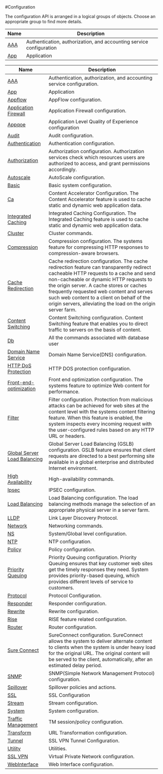 #Configuration

The configuration API is arranged in a logical groups of objects. Choose an appropriate group to find more details.

| Name | Description |
|-----|-----------| 
|[AAA](./aaa/aaa.md)| Authentication, authorization, and accounting service configuration |
|[App](./app/app.md) | Application |

<table><thead><tr><th>Name</th><th>Description</th></tr></thead><tbody><tr><td><a href="../../configuration/aaa/aaa">AAA</a></td><td>Authentication, authorization, and accounting service configuration.</td><tr><tr><td><a href="../../configuration/app/app">App</a></td><td>Application</td><tr><tr><td><a href="../../configuration/appflow/appflow">Appflow</a></td><td>AppFlow configuration.</td><tr><tr><td><a href="../../configuration/application-firewall/application-firewall">Application Firewall</a></td><td>Application Firewall configuration.</td><tr><tr><td><a href="../../configuration/appqoe/appqoe">Appqoe</a></td><td>Application Level Quality of Experience configuration</td><tr><tr><td><a href="../../configuration/audit/audit">Audit</a></td><td>Audit configuration.</td><tr><tr><td><a href="../../configuration/authentication/authentication">Authentication</a></td><td>Authentication configuration.</td><tr><tr><td><a href="../../configuration/authorization/authorization">Authorization</a></td><td>Authorization configuration. Authorization services check which resources users are authorized to access, and grant permissions accordingly.</td><tr><tr><td><a href="../../configuration/autoscale/autoscale">Autoscale</a></td><td>AutoScale configuration.</td><tr><tr><td><a href="../../configuration/basic/basic">Basic</a></td><td>Basic system configuration.</td><tr><tr><td><a href="../../configuration/ca/ca">Ca</a></td><td>Content Accelerator Configuration. The Content Accelerator feature is used to cache static and dynamic web application data.</td><tr><tr><td><a href="../../configuration/integrated-caching/integrated-caching">Integrated Caching</a></td><td>Integrated Caching Configuration. The Integrated Caching feature is used to cache static and dynamic web application data.</td><tr><tr><td><a href="../../configuration/cluster/cluster">Cluster</a></td><td>Cluster commands.</td><tr><tr><td><a href="../../configuration/compression/compression">Compression</a></td><td>Compression configuration. The systems feature for compressing HTTP responses to compression-aware browsers.</td><tr><tr><td><a href="../../configuration/cache-redirection/cache-redirection">Cache Redirection</a></td><td>Cache redirection configuration. The cache redirection feature can transparently redirect cacheable HTTP requests to a cache and send non-cacheable or dynamic HTTP requests to the origin server. A cache stores or caches frequently requested web content and serves such web content to a client on behalf of the origin servers, alleviating the load on the origin server farm.</td><tr><tr><td><a href="../../configuration/content-switching/content-switching">Content Switching</a></td><td>Content Switching configuration. Content Switching feature that enables you to direct traffic to servers on the basis of content.</td><tr><tr><td><a href="../../configuration/db/db">Db</a></td><td>All the commands associated with database user</td><tr><tr><td><a href="../../configuration/domain-name-service/domain-name-service">Domain Name Service</a></td><td>Domain Name Service(DNS) configuration.</td><tr><tr><td><a href="../../configuration/http-dos-protection/http-dos-protection">HTTP DoS Protection</a></td><td>HTTP DOS protection configuration.</td><tr><tr><td><a href="../../configuration/front-end-optimization/front-end-optimization">Front-end-optimization</a></td><td>Front end optimization configuration. The systems feature to optimize Web content for performance.</td><tr><tr><td><a href="../../configuration/filter/filter">Filter</a></td><td>Filter configuration. Protection from malicious attacks can be achieved for web sites at the content level with the systems content filtering feature. When this feature is enabled, the system inspects every incoming request with the user-configured rules based on any HTTP URL or headers.</td><tr><tr><td><a href="../../configuration/global-server-load-balancing/global-server-load-balancing">Global Server Load Balancing</a></td><td>Global Server Load Balancing (GSLB) configuration. GSLB feature ensures that client requests are directed to a best performing site available in a global enterprise and distributed Internet environment.</td><tr><tr><td><a href="../../configuration/high-availability/high-availability">High Availability</a></td><td>High-availability commands.</td><tr><tr><td><a href="../../configuration/ipsec/ipsec">Ipsec</a></td><td>IPSEC configuration.</td><tr><tr><td><a href="../../configuration/load-balancing/load-balancing">Load Balancing</a></td><td>Load Balancing configuration. The load balancing methods manage the selection of an appropriate physical server in a server farm.</td><tr><tr><td><a href="../../configuration/lldp/lldp">LLDP</a></td><td>Link Layer Discovery Protocol.</td><tr><tr><td><a href="../../configuration/network/network">Network</a></td><td>Networking commands.</td><tr><tr><td><a href="../../configuration/ns/ns">NS</a></td><td>System/Global level configuration.</td><tr><tr><td><a href="../../configuration/ntp/ntp">NTP</a></td><td>NTP configuration.</td><tr><tr><td><a href="../../configuration/policy/policy">Policy</a></td><td>Policy configuration.</td><tr><tr><td><a href="../../configuration/priority-queuing/priority-queuing">Priority Queuing</a></td><td>Priority Queuing configuration. Priority Queuing ensures that key customer web sites get the timely responses they need. System provides priority-based queuing, which provides different levels of service to customers.</td><tr><tr><td><a href="../../configuration/protocol/protocol">Protocol</a></td><td>Protocol Configuration.</td><tr><tr><td><a href="../../configuration/responder/responder">Responder</a></td><td>Responder configuration.</td><tr><tr><td><a href="../../configuration/rewrite/rewrite">Rewrite</a></td><td>Rewrite configuration.</td><tr><tr><td><a href="../../configuration/rise/rise">Rise</a></td><td>RISE feature related configuration.</td><tr><tr><td><a href="../../configuration/router/router">Router</a></td><td>Router configuration.</td><tr><tr><td><a href="../../configuration/sure-connect/sure-connect">Sure Connect</a></td><td>SureConnect configuration. SureConnect allows the system to deliver alternate content to clients when the system is under heavy load for the original URL. The original content will be served to the client, automatically, after an estimated delay period.</td><tr><tr><td><a href="../../configuration/snmp/snmp">SNMP</a></td><td>SNMP(Simple Network Management Protocol) configuration.</td><tr><tr><td><a href="../../configuration/spillover/spillover">Spillover</a></td><td>Spillover policies and actions.</td><tr><tr><td><a href="../../configuration/ssl/ssl">SSL</a></td><td>SSL Configuration</td><tr><tr><td><a href="../../configuration/stream/stream">Stream</a></td><td>Stream configuration.</td><tr><tr><td><a href="../../configuration/system/system">System</a></td><td>System configuration.</td><tr><tr><td><a href="../../configuration/traffic-management/traffic-management">Traffic Management</a></td><td>TM session/policy configuration.</td><tr><tr><td><a href="../../configuration/transform/transform">Transform</a></td><td>URL Transformation configuration.</td><tr><tr><td><a href="../../configuration/tunnel/tunnel">Tunnel</a></td><td>SSL VPN Tunnel Configuration.</td><tr><tr><td><a href="../../configuration/utility/utility">Utility</a></td><td>Utilities.</td><tr><tr><td><a href="../../configuration/ssl-vpn/ssl-vpn">SSL VPN</a></td><td>Virtual Private Network configuration.</td><tr><tr><td><a href="../../configuration/webinterface/webinterface">WebInterface</a></td><td>Web Interface configuration.</td><tr></tbody></table>

